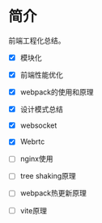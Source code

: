 # 简介

前端工程化总结。

- [x] 模块化
- [x] 前端性能优化
- [x] webpack的使用和原理
- [x] 设计模式总结
- [x] websocket
- [x] Webrtc
- [ ] nginx使用
- [ ] tree shaking原理
- [ ] webpack热更新原理
- [ ] vite原理

